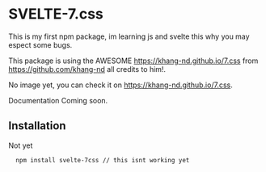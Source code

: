 # SVELTE-7.css

This is my first npm package, im learning js and svelte this why you may espect some bugs.

This package is using the AWESOME  https://khang-nd.github.io/7.css from https://github.com/khang-nd all credits to him!.

No image yet, you can check it on  https://khang-nd.github.io/7.css.

Documentation Coming soon.
## Installation

Not yet

```bash
  npm install svelte-7css // this isnt working yet
```
    
